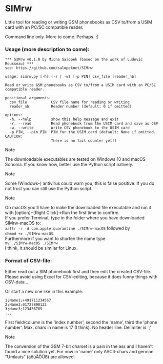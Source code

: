 # SIMrw
Little tool for reading or writing GSM phonebooks as CSV to/from a USIM card with an PC/SC
compatible reader.

Command line only. More to come. Perhaps. :)

### Usage (more description to come):
```
*** SIMrw v0.1.0 by Micha Salopek (based on the work of Ludovic Rousseau) ***
see: https://github.com/salopeknet/SIMrw

usage: simrw.py [-h] (-r | -w) [-p PIN] csv_file [reader_nb]

Read or write GSM phonebooks as CSV to/from a USIM card with an PC/SC
compatible reader.

positional arguments:
  csv_file           CSV file name for reading or writing
  reader_nb          Reader number (default: 0 if omitted)

options:
  -h, --help         show this help message and exit
  -r, --read         Read phonebook from the USIM card and save as CSV
  -w, --write        Write CSV phonebook to the USIM card
  -p PIN, --pin PIN  PIN for the USIM card (default: None if omitted. CAUTION:
                     There is no fail counter yet!)
```
> [!NOTE]
> The downloadable executables are tested on Windows 10 and macOS Sonoma.
> If you know how, better use the Python script natively. 

> [!NOTE]
> Some (Windows-) antivirus could warn you, this is false positive.
If you do not trust you can still use the Python script.

> [!NOTE]
> On macOS you'll have to make the downloaded file executable and run it with [option]+[Right Click]->Run the first time to confirm.<br>
> If you prefer Terminal, type in the folder where you have downloaded SIMrw-macOS to:<br>```xattr -r -d com.apple.quarantine ./SIMrw-macOS``` followed by<br>```chmod +x ./SIMrw-macOS```.<br>Furthermore if you want to shorten the name type<br>```mv ./SIMrw-macOS ./SIMrw```<br>I think, it should be similar for Linux.


### Format of CSV-file:
Either read out a SIM phonebook first and then edit the created CSV-file.
Please avoid using Excel for CSV-editing, because it does funny things with CSV-data...

Or start a new one like in this example:
```
1;Name1;+491711234567
2;Name2;01727890123
3;Name3;123456789
...
```
First field/column is the 'index number', second the 'name', third the 'phone number'. 
Max. chars in name is 17 (I think). No header line. Delimiter is ';' 

> [!NOTE]
> The conversion of the GSM 7-bit charset is a pain in the ass and I haven't found a nice solution yet.
> For now in 'name' only ASCII-chars and german "Umlauts" (äöüÄÖÜß) are allowed.

